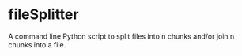 # fileSplitter
A command line Python script to split files into n chunks and/or join n chunks into a file. 
